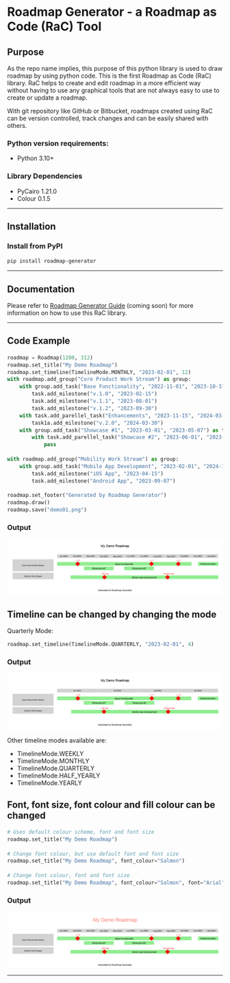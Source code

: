 # Roadmap Generator - a Roadmap as Code (RaC) Tool

## Purpose
As the repo name implies, this purpose of this python library is used to draw roadmap by using python code. This is the first Roadmap as Code (RaC) library. RaC helps to create and edit roadmap in a more efficient way without having to use any graphical tools that are not always easy to use to create or update a roadmap.

With git repository like GitHub or Bitbucket, roadmaps created using RaC can be version controlled, track changes and can be easily shared with others.

### Python version requirements:
* Python 3.10+
  
### Library Dependencies
* PyCairo 1.21.0
* Colour 0.1.5

<hr>

## Installation
### Install from PyPI
```bash
pip install roadmap-generator
```

<hr>

## Documentation
Please refer to [Roadmap Generator Guide](https://github.com/csgoh/roadmap_generator/blob/main/docs/index.md) (coming soon) for more information on how to use this RaC library.

<hr>

## Code Example

```python 
roadmap = Roadmap(1200, 312)
roadmap.set_title("My Demo Roadmap")
roadmap.set_timeline(TimelineMode.MONTHLY, "2023-02-01", 12)
with roadmap.add_group("Core Product Work Stream") as group:
    with group.add_task("Base Functionality", "2022-11-01", "2023-10-31") as task:
        task.add_milestone("v.1.0", "2023-02-15")
        task.add_milestone("v.1.1", "2023-08-01")
        task.add_milestone("v.1.2", "2023-09-30")
    with task.add_parellel_task("Enhancements", "2023-11-15", "2024-03-31") as task1a:
        task1a.add_milestone("v.2.0", "2024-03-30")
    with group.add_task("Showcase #1", "2023-03-01", "2023-05-07") as task:
        with task.add_parellel_task("Showcase #2", "2023-06-01", "2023-08-07") as parellel_task:
            pass

with roadmap.add_group("Mobility Work Stream") as group:
    with group.add_task("Mobile App Development", "2023-02-01", "2024-12-07") as task:
        task.add_milestone("iOS App", "2023-04-15")
        task.add_milestone("Android App", "2023-09-07")

roadmap.set_footer("Generated by Roadmap Generator")
roadmap.draw()
roadmap.save("demo01.png")
```

### Output

![name](demo01.png)

## Timeline can be changed by changing the mode

Quarterly Mode:
```python
roadmap.set_timeline(TimelineMode.QUARTERLY, "2023-02-01", 4)
```

### Output
![name](demo03.png)

Other timeline modes available are:
* TimelineMode.WEEKLY
* TimelineMode.MONTHLY
* TimelineMode.QUARTERLY
* TimelineMode.HALF_YEARLY
* TimelineMode.YEARLY


## Font, font size, font colour and fill colour can be changed

```python
# Uses default colour scheme, font and font size
roadmap.set_title("My Demo Roadmap")

# Change font colour, but use default font and font size
roadmap.set_title("My Demo Roadmap", font_colour="Salmon")

# Change font colour, font and font size
roadmap.set_title("My Demo Roadmap", font_colour="Salmon", font="Arial", font_size=18)
```

### Output

![name](demo06.png)

<hr>
<br>



